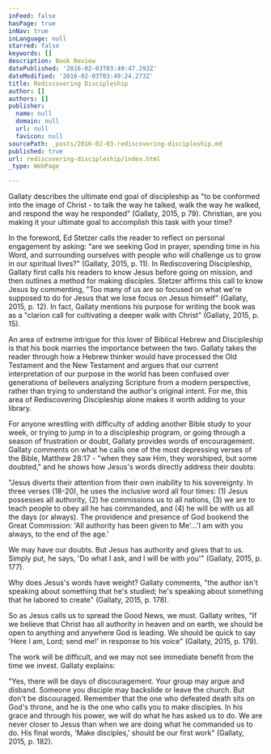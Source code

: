 ```yaml
---
inFeed: false
hasPage: true
inNav: true
inLanguage: null
starred: false
keywords: []
description: Book Review
datePublished: '2016-02-03T03:49:47.293Z'
dateModified: '2016-02-03T03:49:24.273Z'
title: Rediscovering Discipleship
author: []
authors: []
publisher:
  name: null
  domain: null
  url: null
  favicon: null
sourcePath: _posts/2016-02-03-rediscovering-discipleship.md
published: true
url: rediscovering-discipleship/index.html
_type: WebPage

---
```

Gallaty describes the ultimate end goal of discipleship as "to be conformed into the image of Christ - to talk the way he talked, walk the way he walked, and respond the way he responded" (Gallaty, 2015, p 79).  Christian, are you making it your ultimate goal to accomplish this task with your time?

In the foreword, Ed Stetzer calls the reader to reflect on personal engagement by asking: "are we seeking God in prayer, spending time in his Word, and surrounding ourselves with people who will challenge us to grow in our spiritual lives?" (Gallaty, 2015, p. 11).  In Rediscovering Discipleship, Gallaty first calls his readers to know Jesus before going on mission, and then outlines a method for making disciples.  Stetzer affirms this call to know Jesus by commenting, "Too many of us are so focused on what we're supposed to do for Jesus that we lose focus on Jesus himself" (Gallaty, 2015, p. 12).  In fact, Gallaty mentions his purpose for writing the book was as a "clarion call for cultivating a deeper walk with Christ" (Gallaty, 2015, p. 15).

An area of extreme intrigue for this lover of Biblical Hebrew and Discipleship is that his book marries the importance between the two.  Gallaty takes the reader through how a Hebrew thinker would have processed the Old Testament and the New Testament and argues that our current interpretation of our purpose in the world has been confused over generations of believers analyzing Scripture from a modern perspective, rather than trying to understand the author's original intent.  For me, this area of Rediscovering Discipleship alone makes it worth adding to your library.

For anyone wrestling with difficulty of adding another Bible study to your week, or trying to jump in to a discipleship program, or going through a season of frustration or doubt, Gallaty provides words of encouragement.  Gallaty comments on what he calls one of the most depressing verses of the Bible, Matthew 28:17 - "when they saw Him, they worshiped, but some doubted," and he shows how Jesus's words directly address their doubts:

"Jesus diverts their attention from their own inability to his sovereignty.  In three verses (18-20), he uses the inclusive word all four times: (1) Jesus possesses all authority, (2) he commissions us to all nations, (3) we are to teach people to obey all he has commanded, and (4) he will be with us all the days (or always).  The providence and presence of God bookend the Great Commission: 'All authority has been given to Me'...'I am with you always, to the end of the age.'

We may have our doubts.  But Jesus has authority and gives that to us.  Simply put, he says, 'Do what I ask, and I will be with you'" (Gallaty, 2015, p. 177).

Why does Jesus's words have weight?  Gallaty comments, "the author isn't speaking about something that he's studied; he's speaking about something that he labored to create" (Gallaty, 2015, p. 178).

So as Jesus calls us to spread the Good News, we must.  Gallaty writes, "If we believe that Christ has all authority in heaven and on earth, we should be open to anything and anywhere God is leading.  We should be quick to say 'Here I am, Lord; send me!' in response to his voice" (Gallaty, 2015, p. 179).

The work will be difficult, and we may not see immediate benefit from the time we invest.  Gallaty explains:

"Yes, there will be days of discouragement.  Your group may argue and disband.  Someone you disciple may backslide or leave the church.  But don't be discouraged.  Remember that the one who defeated death sits on God's throne, and he is the one who calls you to make disciples.  In his grace and through his power, we will do what he has asked us to do.  We are never closer to Jesus than when we are doing what he commanded us to do.  His final words, 'Make disciples,' should be our first work" (Gallaty, 2015, p. 182).